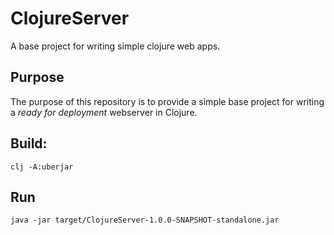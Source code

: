 # ClojureServer

A base project for writing simple clojure web apps.

## Purpose

The purpose of this repository is to provide a simple base project for writing a _ready for deployment_ webserver in Clojure.

## Build:

`clj -A:uberjar`

## Run

`java -jar target/ClojureServer-1.0.0-SNAPSHOT-standalone.jar`
